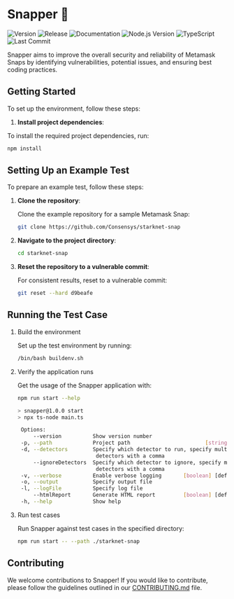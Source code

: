 # Snapper 🐠

![Version](https://img.shields.io/npm/v/@sayfer_io/snapper)
![Release](https://github.com/sayfer-io/Snapper/actions/workflows/release.yaml/badge.svg)
![Documentation](https://github.com/sayfer-io/Snapper/actions/workflows/documentation.yaml/badge.svg)
![Node.js Version](https://img.shields.io/badge/Node.js-v22.3.0-brightgreen)
![TypeScript](https://img.shields.io/badge/types-TypeScript-blue)
![Last Commit](https://img.shields.io/github/last-commit/sayfer-io/Snapper)

Snapper aims to improve the overall security and reliability of Metamask Snaps by identifying vulnerabilities, potential issues, and ensuring best coding practices.

## Getting Started

To set up the environment, follow these steps:

1. **Install project dependencies**:

To install the required project dependencies, run:

```bash
npm install
```

## Setting Up an Example Test

To prepare an example test, follow these steps:

1. **Clone the repository**:

   Clone the example repository for a sample Metamask Snap:

   ```bash
   git clone https://github.com/Consensys/starknet-snap
   ```

2. **Navigate to the project directory**:

   ```bash
   cd starknet-snap
   ```

3. **Reset the repository to a vulnerable commit**:

   For consistent results, reset to a vulnerable commit:

   ```bash
   git reset --hard d9beafe
   ```

## Running the Test Case

1. Build the environment

   Set up the test environment by running:

   ```bash
   /bin/bash buildenv.sh
   ```

2. Verify the application runs

   Get the usage of the Snapper application with:

   ```bash
   npm run start --help

   > snapper@1.0.0 start
   > npx ts-node main.ts

    Options:
        --version          Show version number                           [boolean]
    -p, --path             Project path                        [string] [required]
    -d, --detectors        Specify which detector to run, specify multiple
                            detectors with a comma                         [string]
        --ignoreDetectors  Specify which detector to ignore, specify multiple
                            detectors with a comma                         [string]
    -v, --verbose          Enable verbose logging       [boolean] [default: false]
    -o, --output           Specify output file                            [string]
    -l, --logFile          Specify log file                               [string]
        --htmlReport       Generate HTML report         [boolean] [default: false]
    -h, --help             Show help                                     [boolean]
   ```

3. Run test cases

   Run Snapper against test cases in the specified directory:

   ```bash
   npm run start -- --path ./starknet-snap
   ```

## Contributing

We welcome contributions to Snapper! If you would like to contribute, please follow the guidelines outlined in our [CONTRIBUTING.md](CONTRIBUTING.md) file.
